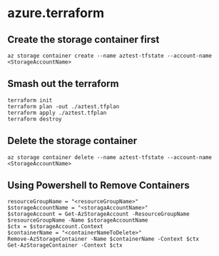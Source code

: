 # azure.terraform

## Create the storage container first  
`az storage container create --name aztest-tfstate --account-name <StorageAccountName>`  

## Smash out the terraform  
`terraform init`  
`terraform plan -out ./aztest.tfplan`  
`terraform apply ./aztest.tfplan`  
`terraform destroy`  

## Delete the storage container  
`az storage container delete --name aztest-tfstate --account-name <StorageAccountName>`  




## Using Powershell to Remove Containers  
```
resourceGroupName = "<resourceGroupName>"                                                                           
$storageAccountName = "<storagaAccountName>"
$storageAccount = Get-AzStorageAccount -ResourceGroupName $resourceGroupName -Name $storageAccountName
$ctx = $storageAccount.Context
$containerName = "<containerNameToDelete>"
Remove-AzStorageContainer -Name $containerName -Context $ctx
Get-AzStorageContainer -Context $ctx
```